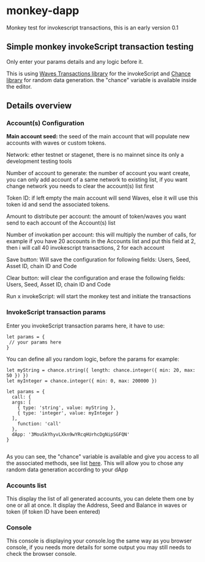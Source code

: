# monkey-dapp
Monkey test for invokescript transactions, this is an early version 0.1

## Simple monkey invokeScript transaction testing

Only enter your params details and any logic before it.

This is using [Waves Transactions library](https://wavesplatform.github.io/waves-transactions/) for the invokeScript and [Chance library](https://chancejs.com/) for random data generation. the "chance" variable is available inside the editor.

## Details overview

### Account(s) Configuration

<b>Main account seed:</b> the seed of the main account that will populate new accounts with waves or custom tokens.

Network: ether testnet or stagenet, there is no mainnet since its only a development testing tools

Number of account to generate: the number of account you want create, you can only add account of a same network to existing list, if you want change network you needs to clear the account(s) list first

Token ID: if left empty the main account will send Waves, else it will use this token id and send the associated tokens.

Amount to distribute per account: the amount of token/waves you want send to each account of the Account(s) list

Number of invokation per account: this will multiply the number of calls, for example if you have 20 accounts in the Accounts list and put this field at 2, then i will call 40 invokescript transactions, 2 for each account

Save button: Will save the configuration for following fields: Users, Seed, Asset ID, chain ID and Code

Clear button: will clear the configuration and erase the following fields: Users, Seed, Asset ID, chain ID and Code

Run x invokeScript: will start the monkey test and initiate the transactions

### InvokeScript transaction params

Enter you invokeScript transaction params here, it have to use:

```
let params = {
 // your params here
}
```

You can define all you random logic, before the params for example:

```
let myString = chance.string({ length: chance.integer({ min: 20, max: 50 }) })
let myInteger = chance.integer({ min: 0, max: 200000 })

let params = {
  call: {
  args: [
    { type: 'string', value: myString },
    { type: 'integer', value: myInteger }
  ],
    function: 'call'
  },
  dApp: '3MouSkYhyvLXkn9wYRcqHUrhcDgNipSGFQN'
}
   
```
As you can see, the "chance" variable is available and give you access to all the associated methods, see list [here](https://chancejs.com/basics/string.html).
This will allow you to chose any random data generation according to your dApp

### Accounts list

This display the list of all generated accounts, you can delete them one by one or all at once.
It display the Address, Seed and Balance in waves or token (if token ID have been entered)

### Console

This console is displaying your console.log the same way as you browser console, if you needs more details for some output you may still needs to check the browser console.
